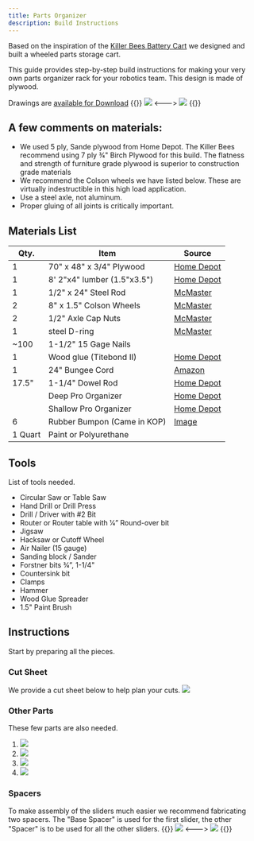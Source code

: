 ```yaml
---
title: Parts Organizer
description: Build Instructions
---
```


Based on the inspiration of the [Killer Bees Battery Cart](https://www.chiefdelphi.com/t/killer-bees-frc-battery-cart/389013) we designed and built a wheeled parts storage cart.

This guide provides step-by-step build instructions for making your very own parts organizer rack for your robotics team. This design is made of plywood.

Drawings are [available for Download](part_bin_organizer_rack.pdf)
{{<columns>}}
![](cad-model.png)
<--->
![](our-organizer.jpg)
{{</columns>}}
## A few comments on materials:
- We used 5 ply, Sande plywood from Home Depot. The Killer Bees recommend using 7 ply 3⁄4" Birch Plywood for this build. The
flatness and strength of furniture grade plywood is superior to
construction grade materials
- We recommend the Colson wheels we have listed below. These
are virtually indestructible in this high load application.
- Use a steel axle, not aluminum.
- Proper gluing of all joints is critically important.

## Materials List
Qty.    | Item                        | Source
--------|-----------------------------|----------
1       | 70" x 48" x 3/4" Plywood    | [Home Depot][1]
1       | 8' 2"x4" lumber (1.5"x3.5") | [Home Depot][2]
1       | 1/2" x 24"  Steel Rod       | [McMaster][3]
2       | 8" x 1.5" Colson Wheels     | [McMaster][4]
2       | 1/2" Axle Cap Nuts          | [McMaster][5]
1       | steel D-ring                | [McMaster][6]
~100    | 1-1/2" 15 Gage Nails        |
1       | Wood glue (Titebond II)     | [Home Depot][8]
1       | 24" Bungee Cord             | [Amazon][9]
17.5"   | 1-1/4" Dowel Rod            | [Home Depot][10]
        | Deep Pro Organizer          | [Home Depot][11]
        | Shallow Pro Organizer       | [Home Depot][12]
6       | Rubber Bumpon (Came in KOP) | [Image][13]
1 Quart | Paint or Polyurethane       |

[1]: https://www.homedepot.com/p/18mm-Sande-Plywood-3-4-in-Category-x-4-ft-x-8-ft-Actual-0-709-in-x-48-in-x-96-in-454559/203414066
[2]: https://www.homedepot.com/p/2-in-x-4-in-x-96-in-Prime-Whitewood-Stud-058449/312528776
[3]: https://www.mcmaster.com/3076T34/
[4]: https://www.mcmaster.com/2829t423
[5]: https://www.mcmaster.com/94803A050/
[6]: https://www.mcmaster.com/3076T34/
[7]: -
[8]: https://www.homedepot.com/p/Titebond-8-oz-Titebond-II-Ultimate-Wood-Glue-5003/202180087
[9]: https://www.amazon.com/Keeper-06119-Adjustable-Flat-Bungee/dp/B0044FPNIG
[10]: https://www.homedepot.com/p/6420U-1-1-4-in-x-1-1-4-in-x-48-in-Hardwood-Round-Dowel-10001811/203334072
[11]: https://www.homedepot.com/p/Stanley-10-Compartment-Deep-Pro-Small-Parts-Organizer-014710R/100375900
[12]: https://www.homedepot.com/p/Stanley-25-Compartment-Shallow-Pro-Small-Parts-Organizer-014725R/203707065
[13]: 0002136_bumpons-sheet-of-24-sj5009-70070079754_300.jpeg

## Tools 
List of tools needed.
- Circular Saw or Table Saw
- Hand Drill or Drill Press
- Drill / Driver with #2 Bit
- Router or Router table with 1⁄4” Round-over bit
- Jigsaw
- Hacksaw or Cutoff Wheel
- Air Nailer (15 gauge)
- Sanding block / Sander
- Forstner bits 3⁄4”, 1-1/4"
- Countersink bit
- Clamps
- Hammer
- Wood Glue Spreader
- 1.5" Paint Brush

## Instructions
Start by preparing all the pieces. 

### Cut Sheet
We provide a cut sheet below to help plan your cuts.
![](cut-sheet.png)

### Other Parts
These few parts are also needed.
1. ![](axle-holder.png)
2. ![](left-handle-holder.png)
3. ![](right-handle-holder.png)
4. ![](handle.png)

### Spacers
To make assembly of the sliders much easier we recommend fabricating two spacers. The "Base Spacer" is used for the first slider, the other "Spacer" is to be used for all the other sliders.
{{<columns>}}
![](base-spacer.png)
<--->
![](spacer.png)
{{</columns>}}

<!--
### 1. Start with the bottom
We fount it is easy for error to stack up. We built a spacer template to align the sliders.


### 2. Build from the bottom up


### 3. Assemble Axle blocks to frame

### 4. Install wheels. Hammer on cap nuts.

### 5. Install  
--!>